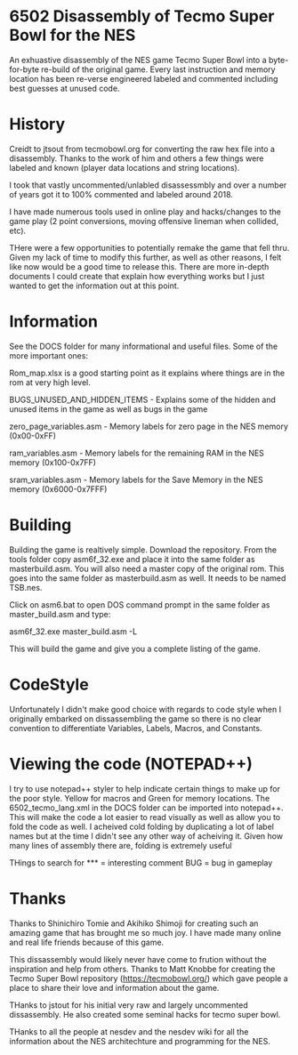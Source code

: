 # 6502 Disassembly of Tecmo Super Bowl for the NES 
An exhuastive disassembly of the NES game Tecmo Super Bowl into a byte-for-byte re-build of the original game. Every last instruction and memory location has been re-verse engineered labeled and commented including best guesses at unused code. 

# History
Creidt to jtsout from tecmobowl.org for converting the raw hex file into a disassembly. Thanks to the work of him and others a few things were labeled and known (player data locations and string locations). 

I took that vastly uncommented/unlabled disassessmbly and over a number of years got it to 100% commented and labeled around 2018.  

I have made numerous tools used in online play and hacks/changes to the game play (2 point conversions, moving offensive lineman when collided, etc).

THere were a few opportunities to potentially remake the game that fell thru. Given my lack of time to modify this further, as well as other reasons,
I felt like now would be a good time to release this. There are more in-depth documents I could create that explain how everything works but I just wanted to get the information out at this point. 


# Information
See the DOCS folder for many informational and useful files. Some of the more important ones: 

Rom_map.xlsx is a good starting point as it explains where things are in the rom at very high level. 

BUGS_UNUSED_AND_HIDDEN_ITEMS  - Explains some of the hidden and unused items in the game as well as bugs in the game  

zero_page_variables.asm       - Memory labels for zero page in the NES memory           (0x00-0xFF)

ram_variables.asm             - Memory labels for the remaining RAM in the NES memory   (0x100-0x7FF)

sram_variables.asm            - Memory labels for the Save Memory in the NES memory     (0x6000-0x7FFF)


# Building
Building the game is realtively simple. Download the repository. From the tools folder copy asm6f_32.exe and place it into the same folder as masterbuild.asm. You will also need a master copy of the original rom. This goes
into the same folder as masterbuild.asm as well. It needs to be named TSB.nes.

Click on asm6.bat to open DOS command prompt in the same folder as master_build.asm and type:

asm6f_32.exe master_build.asm -L 

This will build the game and give you a complete listing of the game. 

# CodeStyle
Unfortunately I didn't make good choice with regards to code style when I originally embarked on dissassembling the game so there is no clear convention to differentiate Variables, Labels, Macros, and Constants. 

# Viewing the code (NOTEPAD++)
I try to use notepad++ styler to help indicate certain things to make up for the poor style. Yellow for macros and Green for memory locations. The 6502_tecmo_lang.xml in the DOCS folder can be imported into notepad++. This will make the code a lot easier to read 
visually as well as allow you to fold the code as well. I acheived cold folding by duplicating a lot of label names but at the time I didn't see any other way of acheiving it. Given how many lines of assembly there are, folding is extremely useful 

THings to search for 
*** = interesting comment
BUG = bug in gameplay


# Thanks 
Thanks to Shinichiro Tomie and Akihiko Shimoji for creating such an amazing game that has brought me so much joy. I have made many online and real life friends because of this game. 

This dissassembly would likely never have come to frution without the inspiration and help from others. Thanks to Matt Knobbe for creating the Tecmo Super Bowl repository (https://tecmobowl.org/) which gave people a place to share their love and information about the game. 

THanks to jstout for his initial very raw and largely uncommented dissassembly. He also created some seminal hacks for tecmo super bowl.  

THanks to all the people at nesdev and the nesdev wiki for all the information about the NES architechture and programming for the NES. 

